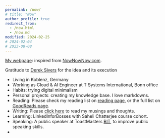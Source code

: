 ```yaml
---
permalink: /now/
# title: "Now"
author_profile: true
redirect_from: 
  - /now.html
  - /now.md
modified: 2024-02-25
# 2024-02-04
# 2023-08-08
---
```

<!-- About Aditya -->
[My webpage](https://nownownow.com/p/lQgZ): inspired from [NowNowNow.com](https://nownownow.com/).

Gratitude to [Derek Sivers](https://sive.rs/) for the idea and its execution

* Living in Koblenz, Germany
* Working as Cloud & AI Engineer at T Systems International, Bonn office
* Habits: trying digital minimalism
* Personal projects: creating my knowledge base. I love markdowns.
* Reading: Please check my reading list on [reading page](https://adityam582.github.io/reading/), or the full list on [GoodReads page](https://www.goodreads.com/user/show/5350472-aditya-mehta).
* Writing: Please [click here](https://adityam582.github.io/writing/) to read my musings and thoughts.
* Learning: LinkedInforBosses with  Saheli Chatterjee course cohort.
* Speaking: A public speaker at ToastMasters [BIT](https://bonn-international-toastmasters.de/), to improve public speaking skills. 
* 
<!-- * Working on Master Thesis: scheduled delivery 30 July Applying for relevant job opportunities -->
<!-- * Teaching as a tutor for the course "Web Information Retrieval" -->
<!-- Solving practice questions to prepare for AWS SAA certification -->
<!-- * Preparing for AWS ML Specialty certification -->